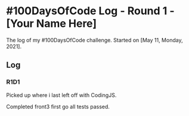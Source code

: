 # #100DaysOfCode Log - Round 1 - [Your Name Here]

The log of my #100DaysOfCode challenge. Started on [May 11, Monday, 2021].

## Log

### R1D1 
Picked up where i last left off with CodingJS.

Completed front3 first go all tests passed.

<!--### R1D2-->
